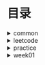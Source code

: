 # 目录 #

<details>
<summary>common</summary>

* [DoubleEndNode](./src/main/java/org/lql/common/DoubleEndNode.java)
</details>


<details>
<summary>leetcode</summary>
</details>

<details>
<summary>practice</summary>

</details>
<details>
<summary>week01</summary>

</details>
